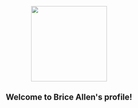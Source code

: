 <p align ="center">
<img src="https://media.giphy.com/media/
nlLIFsrosSd0U3gHso/giphy.gif" width="200">
</p>
<h2 align="center">
  Welcome to Brice Allen's profile!
</h2>
